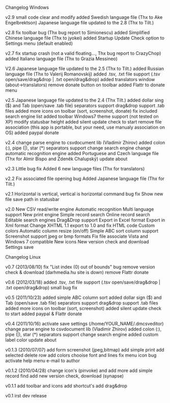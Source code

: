 Changelog Windows

v2.9 
small code clear and modify
added Swedish language file (Thx to Ake Engelbrektson)
Japanese language file updated to the 2.8 (Thx to Tilt.)

v2.8 
fix toolbar bug (Thx bug report to Simionescu)
added Simplified Chinese language file (Thx to jyokei)
added Startup Update Check option to Settings menu (default enabled)

v2.7
fix startup crash (not a valid floating..., Thx bug report to CrazyChop)
added Italiano language file (Thx to Grazia Messineo)

V2.6
Japanese language file updated to the 2.5 (Thx to Tilt.)
added Russian language file (Thx to Valerij Romanovskij)
added .tsv, .txt file support (.tsv open/save/drag&drop | .txt open/drag&drop)
added translators window (about->translators)
remove donate button on toolbar
added Flattr to donate menu

v2.5
Japanese language file updated to the 2.4 (Thx Tilt.)
added dollar sing ($) and Tab (open/save .tab file) separators support
drag&drop support .tab files
added more icons on toolbar (sort, screenshot, donate)
fix included search engine list
added toolbar Windows7 theme support (not tested on XP)
modify statusbar height
added silent update check to start
remove file association (this app is portable, but your need, use manualy association on OS)
added paypal donate

v2.4
change parse engine to csvdocument lib (Vladimir Zhirov)
added colon (:), pipe (|), star (*) separators support
change search engine
change automatic recognition engine
added Portuguese and Czech language file (Thx for Almir Bispo and Zdeněk Chalupský)
update about

v2.3
Little bug fix
Added 6 new language files (Thx for translators)

v2.2
Fix associated file opening bug
Added Japanese language file (Thx for Tilt.)

v2.1
Horizontal is vertical, vertical is horizontal command bug fix
Show new file save path in statusbar

v2.0
New CSV read/write engine
Automatic recognition
Multi language support
New print engine
Simple record search
Online record search
Editable search engines
Drag&Drop support
Export in Excel format
Export in Xml format
Change XHTML 1.1 export to 1.0 and fix HTML code
Custom colors
Automatic column resize (on/off)
Simple ABC sort column support
Screenshot support jpeg or bmp formats
Fix file associate
Vista and Windows 7 compatible
New icons
New version check and download
Settings save

Changelog Linux

v0.7 (2013/08/10)
fix "List index (0) out of bounds" bug
remove version check & download (darhmedia.hu site is down)
remove Flattr donate

v0.6 (2012/03/18)
added .tsv, .txt file support (.tsv open/save/drag&drop | .txt open/drag&drop)
small bug fix

v0.5 (2011/10/23)
added simple ABC column sort
added dollar sign ($) and Tab (open/save .tab file) separators support
drag&drop support .tab files
added more icons on toolbar (sort, screenshot)
added silent update check to start
added paypal & Flattr donate

v0.4 (2011/10/16)
activate save settings (/home/YOUR_NAME/.dmcsveditor)
change parse engine to csvdocument lib (Vladimir Zhirov)
added colon (:), pipe (|), star (*) separators support
change search engine
added custom label color
update about

v0.1.3 (2010/07/07)
add form screenshot (jpeg,bitmap)
add simple print
add selected delete row
add colors chooise font and lines
fix menu icon bug
activate help menu e-mail to author

v0.1.2 (2010/04/28)
change icon's (pinvoke) and add more
add simple record find
add new version check, download (synapse)

v0.1.1
add toolbar and icons
add shortcut's
add drag&drop

v0.1
irst dev release

